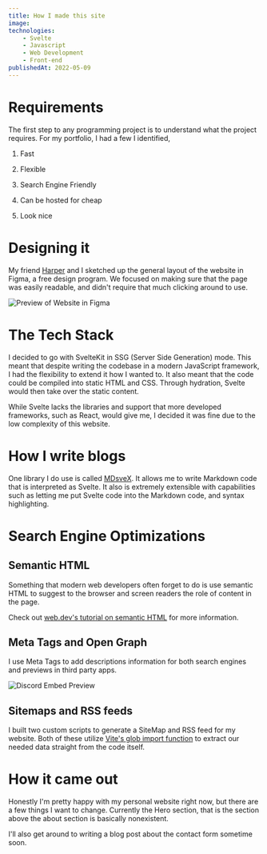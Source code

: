 ```yaml
---
title: How I made this site
image:
technologies:
    - Svelte
    - Javascript
    - Web Development
    - Front-end
publishedAt: 2022-05-09
---
```


# Requirements

The first step to any programming project is to understand what the project requires. For my portfolio, I had a few I identified,

1. Fast

1. Flexible

1. Search Engine Friendly

1. Can be hosted for cheap

1. Look nice

# Designing it

My friend [Harper](https://github.com/HarperGLee) and I sketched up the general layout of the website in Figma, a free design program. We focused on making sure that the page was easily readable, and didn't require that much clicking around to use.

![Preview of Website in Figma](/assets/how-i-made-this-site/portfolio-figma-preview.png)

# The Tech Stack

I decided to go with SvelteKit in SSG (Server Side Generation) mode. This meant that despite writing the codebase in a modern JavaScript framework, I had the flexibility to extend it how I wanted to. It also meant that the code could be compiled into static HTML and CSS. Through hydration, Svelte would then take over the static content.

While Svelte lacks the libraries and support that more developed frameworks, such as React, would give me, I decided it was fine due to the low complexity of this website.

# How I write blogs

One library I do use is called [MDsveX](https://mdsvex.pngwn.io/). It allows me to write Markdown code that is interpreted as Svelte. It also is extremely extensible with capabilities such as letting me put Svelte code into the Markdown code, and syntax highlighting.

# Search Engine Optimizations

## Semantic HTML

Something that modern web developers often forget to do is use semantic HTML to suggest to the browser and screen readers the role of content in the page.

Check out [web.dev's tutorial on semantic HTML](https://web.dev/learn/html/semantic-html/) for more information.

## Meta Tags and Open Graph

I use Meta Tags to add descriptions information for both search engines and previews in third party apps.

![Discord Embed Preview](/assets/how-i-made-this-site/discord-embed-preview.png)

## Sitemaps and RSS feeds

I built two custom scripts to generate a SiteMap and RSS feed for my website. Both of these utilize [Vite's glob import function](https://vitejs.dev/guide/features.html#glob-import) to extract our needed data straight from the code itself.

# How it came out

Honestly I'm pretty happy with my personal website right now, but there are a few things I want to change. Currently the Hero section, that is the section above the about section is basically nonexistent.

I'll also get around to writing a blog post about the contact form sometime soon.
